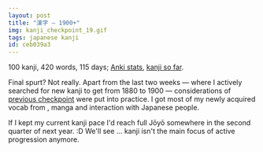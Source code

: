 ```yaml
---
layout: post
title: "漢字 — 1900+"
img: kanji_checkpoint_19.gif
tags: japanese kanji
id: ceb039a3
---
```


100 kanji, 420 words, 115 days; [Anki stats](static/img/blog/anki_stats_150811.png), [kanji so far](static/dl/kanji_checkpoint_19).

Final spurt? Not really. Apart from the last two weeks — where I actively searched for new kanji to get from 1880 to 1900 — considerations of [previous checkpoint](?a=bd733663) were put into practice. I got most of my newly acquired vocab from <!-- mixlang:ドラマ:non animated Japanese TV series -->, manga and interaction with Japanese people.

If I kept my current kanji pace I'd reach full Jōyō somewhere in the second quarter of next year. :D We'll see ... kanji isn't the main focus of active progression anymore.